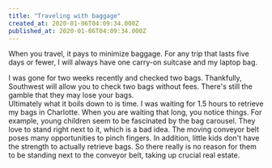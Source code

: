 ```yaml
---
title: "Traveling with baggage"
created_at: 2020-01-06T04:09:34.000Z
published_at: 2020-01-06T04:09:34.000Z
---
```

When you travel, it pays to minimize baggage. For any trip that lasts five days or fewer, I will always have one carry-on suitcase and my laptop bag. 

I was gone for two weeks recently and checked two bags. Thankfully, Southwest will allow you to check two bags without fees. There's still the gamble that they may lose your bags.  
Ultimately what it boils down to is time. I was waiting for 1.5 hours to retrieve my bags in Charlotte. When you are waiting that long, you notice things. For example, young children seem to be fascinated by the bag carousel. They love to stand right next to it, which is a bad idea. The moving conveyor belt poses many opportunities to pinch fingers. In addition, little kids don't have the strength to actually retrieve bags. So there really is no reason for them to be standing next to the conveyor belt, taking up crucial real estate.
